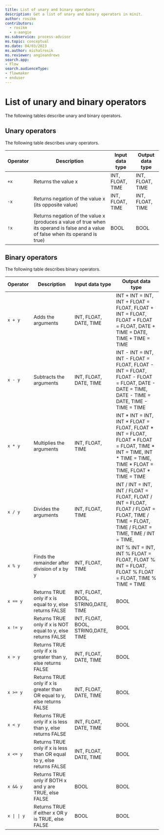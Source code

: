 ```yaml
---
title: List of unary and binary operators
description: Get a list of unary and binary operators in minit.
author: rosikm
contributors:
  - rosikm
  - v-aangie
ms.subservice: process-advisor
ms.topic: conceptual
ms.date: 04/03/2023
ms.author: michalrosik
ms.reviewer: angieandrews
search.app:
- Flow
search.audienceType:
- flowmaker
- enduser
---
```


# List of unary and binary operators

The following tables describe unary and binary operators.

## Unary operators

The following table describes unary operators.

| Operator | Description | Input data type | Output data type |
| - | - | - | - |
| `+x` | Returns the value x | INT, FLOAT, TIME | INT, FLOAT, TIME |
| `-x` |Returns negation of the value x (its opposite value) | INT, FLOAT, TIME | INT, FLOAT, TIME |
| `!x` | Returns negation of the value x (produces a value of true when its operand is false and a value of false when its operand is true) | BOOL | BOOL |

## Binary operators

The following table describes binary operators.

| Operator | Description | Input data type | Output data type |
| --- | --- | --- | --- |
| `x + y` | Adds the arguments | INT, FLOAT, DATE, TIME | INT + INT = INT, INT + FLOAT = FLOAT, FLOAT + INT = FLOAT, FLOAT + FLOAT = FLOAT, DATE + TIME = DATE, TIME + TIME = TIME |
| `x - y` | Subtracts the arguments | INT, FLOAT, DATE, TIME | INT - INT = INT, INT - FLOAT = FLOAT, FLOAT - INT = FLOAT, FLOAT - FLOAT = FLOAT, DATE - DATE = TIME, DATE - TIME = DATE, TIME - TIME = TIME |
| `x * y` | Multiplies the arguments | INT, FLOAT, TIME | INT * INT = INT, INT * FLOAT = FLOAT, FLOAT * INT = FLOAT, FLOAT * FLOAT = FLOAT, TIME * INT = TIME, INT * TIME = TIME, TIME * FLOAT = TIME, FLOAT * TIME = TIME |
| `x / y` | Divides the arguments | INT, FLOAT, TIME | INT / INT = INT, INT / FLOAT = FLOAT, FLOAT / INT = FLOAT, FLOAT / FLOAT = FLOAT, TIME / TIME = FLOAT, TIME / FLOAT = TIME, TIME / INT = TIME, |
| `x % y` | Finds the remainder after division of x by y | INT, FLOAT, TIME | INT % INT = INT, INT % FLOAT = FLOAT, FLOAT % INT = FLOAT, FLOAT % FLOAT = FLOAT, TIME % TIME = TIME |
| `x == y` | Returns TRUE only if x is equal to y, else returns FALSE | INT, FLOAT, BOOL, STRING,DATE, TIME | BOOL |
| `x != y` | Returns TRUE only if x is NOT equal to y, else returns FALSE | INT, FLOAT, BOOL, STRING,DATE, TIME | BOOL |
| `x > y` | Returns TRUE only if x is greater than y, else returns FALSE | INT, FLOAT, DATE, TIME | BOOL |
| `x >= y` | Returns TRUE only if x is greater than OR equal to y, else returns FALSE | INT, FLOAT, DATE, TIME | BOOL |
| `x < y` | Returns TRUE only if x is less than y, else returns FALSE | INT, FLOAT, DATE, TIME | BOOL |
| `x <= y` | Returns TRUE only if x is less than OR equal to y, else returns FALSE | INT, FLOAT, DATE, TIME | BOOL |
| `x && y` |Returns TRUE only if BOTH x and y are TRUE, else FALSE | BOOL | BOOL |
| `x \| \| y`  | Returns TRUE if either x OR y is TRUE, else FALSE | BOOL | BOOL |

